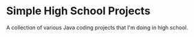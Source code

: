 # Simple High School Projects
A collection of various Java coding projects that I'm doing in high school.
